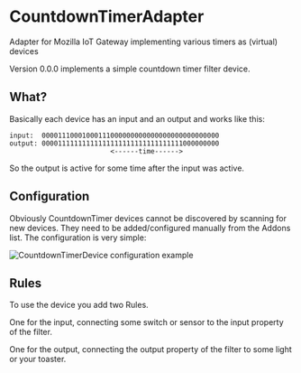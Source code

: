 # CountdownTimerAdapter
Adapter for Mozilla IoT Gateway implementing various timers as (virtual) devices

Version 0.0.0 implements a simple countdown timer filter device.

## What?
Basically each device has an input and an output and works like this:

```
input:  00001110001000111000000000000000000000000000
output: 00001111111111111111111111111111111000000000
                         <------time------>
```

So the output is active for some time after the input was active.

## Configuration
Obviously CountdownTimer devices cannot be discovered by scanning for new devices. They need to be added/configured manually from the Addons list. The configuration is very simple:

![CountdownTimerDevice configuration example](https://github.com/pchri/countdown-timer-adapter/blob/master/images/configuration-example.png)

## Rules
To use the device you add two Rules.

One for the input, connecting some switch or sensor to the input property of the filter.

One for the output, connecting the output property of the filter to some light or your toaster.